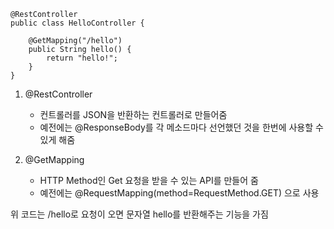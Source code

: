 ```{java}
@RestController
public class HelloController {

    @GetMapping("/hello")
    public String hello() {
        return "hello!";
    }
}
```

1. @RestController
    - 컨트롤러를 JSON을 반환하는 컨트롤러로 만들어줌
    - 예전에는 @ResponseBody를 각 메소드마다 선언했던 것을 한번에 사용할 수 있게 해줌

2. @GetMapping
    - HTTP Method인 Get 요청을 받을 수 있는 API를 만들어 줌
    - 예전에는 @RequestMapping(method=RequestMethod.GET) 으로 사용
  
  
  
 위 코드는 /hello로 요청이 오면 문자열 hello를 반환해주는 기능을 가짐
